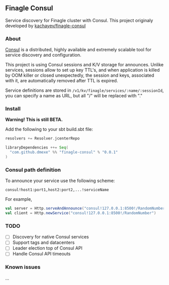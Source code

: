 ## Finagle Consul

Service discovery for Finagle cluster with Consul. This project originaly
developed by
[kachayev/finagle-consul](https://github.com/kachayev/finagle-consul)

### About
[Consul](https://www.consul.io/) is a distributed, highly available and
extremely scalable tool for service discovery and configuration.

This project is using Consul sessions and K/V storage for announces. Unlike
services, sessions allow to set up key TTL's, and when application is killed by
OOM killer or closed unexpectedly, the session and keys, associated with it, are
automatically removed after TTL is expired.

Service definitions are stored in `/v1/kv/finagle/services/:name/:sessionId`,
you can specify a name as URL, but all "/" will be replaced with "."

### Install

**Warning! This is still BETA.**

Add the following to your sbt build.sbt file:

```scala
resolvers += Resolver.jcenterRepo

libraryDependencies ++= Seq(
  "com.github.dmexe" %% "finagle-consul" % "0.0.1"
)
```

### Consul path definition

To announce your service use the following scheme:

```
consul!host1:port1,host2:port2,...!serviceName
```

For example,

```scala
val server = Http.serveAndAnnounce("consul!127.0.0.1:8500!/RandomNumber")
val client = Http.newService("consul!127.0.0.1:8500!/RandomNumber")
```

### TODO

- [ ] Discovery for native Consul services
- [ ] Support tags and datacenters
- [ ] Leader election top of Consul API
- [ ] Handle Consul API timeouts

### Known issues

...

